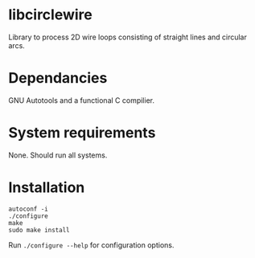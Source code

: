 # libcirclewire
Library to process 2D wire loops consisting of straight lines and circular arcs.

# Dependancies

GNU Autotools and a functional C compilier.

# System requirements

None.  Should run all systems.

# Installation

```
autoconf -i
./configure
make
sudo make install
```

Run `./configure --help` for configuration options.
